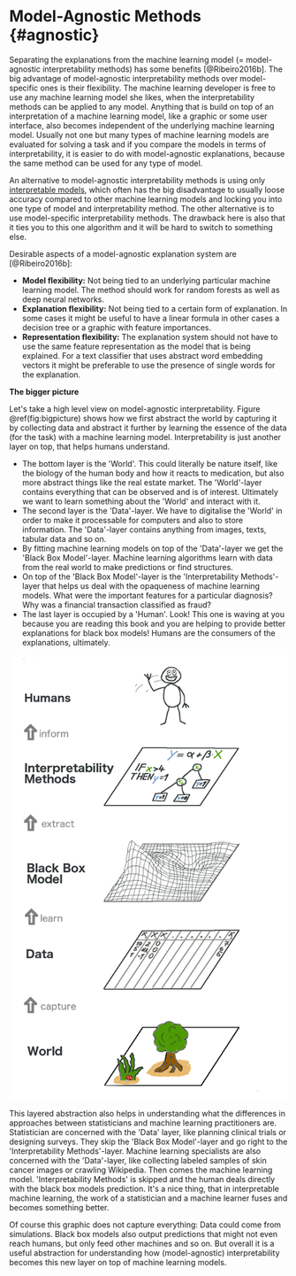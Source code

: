 

# Model-Agnostic Methods {#agnostic}
Separating the explanations from the machine learning model (= model-agnostic interpretability methods) has some benefits  [@Ribeiro2016b].
The big advantage of model-agnostic interpretability methods over model-specific ones is their flexibility.
The machine learning developer is free to use any machine learning model she likes, when the interpretability methods can be applied to any model.
Anything that is build on top of an interpretation of a machine learning model, like a graphic or some user interface, also becomes independent of the underlying machine learning model.
Usually not one but many types of machine learning models are evaluated for solving a task and if you compare the models in terms of interpretability, it is easier to do with model-agnostic explanations, because the same method can be used for any type of model.

An alternative to model-agnostic interpretability methods is using only [interpretable models](#simple), which often has the big disadvantage to usually loose accuracy compared to other machine learning models and locking you into one type of model and interpretability method.
The other alternative is to use model-specific interpretability methods.
The drawback here is also that it ties you to this one algorithm and it will be hard to switch to something else.

Desirable aspects of a model-agnostic explanation system are [@Ribeiro2016b]:

- **Model flexibility:** Not being tied to an underlying particular machine learning model.
The method should work for random forests as well as deep neural networks.
- **Explanation flexibility:** Not being tied to a certain form of explanation.
In some cases it might be useful to have a linear formula in other cases a decision tree or a graphic with feature importances.
- **Representation flexibility:** The explanation system should not have to use the same feature representation as the model that is being explained.
For a text classifier that uses abstract word embedding vectors it might be preferable to use the presence of single words for the explanation.


**The bigger picture**

Let's take a high level view on model-agnostic interpretability.
Figure \@ref(fig:bigpicture) shows how we first abstract the world by capturing it by collecting data and abstract it further by learning the essence of the data (for the task) with a machine learning model.
Interpretability is just another layer on top, that helps humans understand.

- The bottom layer is the 'World'.
This could literally be nature itself, like the biology of the human body and how it reacts to medication, but also more abstract things like the real estate market.
The 'World'-layer contains everything that can be observed and is of interest.
Ultimately we want to learn something about the 'World' and interact with it.
- The second layer is the 'Data'-layer.
We have to digitalise the 'World' in order to make it processable for computers and also to store information.
The 'Data'-layer contains anything from images, texts, tabular data and so on.
- By fitting machine learning models on top of the 'Data'-layer we get the 'Black Box Model'-layer.
Machine learning algorithms learn with data from the real world to make predictions or find structures.
- On top of the 'Black Box Model'-layer is the 'Interpretability Methods'-layer that helps us deal with the opaqueness of machine learning models.
What were the important features for a particular diagnosis? Why was a financial transaction classified as fraud?
- The last layer is occupied by a 'Human'.
Look! This one is waving at you because you are reading this book and you are helping to provide better explanations for black box models!
Humans are the consumers of the explanations, ultimately.

![The big picture of explainable machine learning. The real world goes through many layers before it reaches the human in forms of explanations.](images/big-picture.png)

This layered abstraction also helps in understanding what the differences in approaches between statisticians and machine learning practitioners are.
Statistician are concerned with the 'Data' layer, like planning clinical trials or designing surveys.
They skip the 'Black Box Model'-layer and go right to the 'Interpretability Methods'-layer.
Machine learning specialists are also concerned with the 'Data'-layer, like collecting labeled samples of skin cancer images or crawling Wikipedia.
Then comes the machine learning model.
'Interpretability Methods' is skipped and the human deals directly with the black box models prediction.
It's a nice thing, that in interpretable machine learning, the work of a statistician and a machine learner fuses and becomes something better.

Of course this graphic does not capture everything: Data could come from simulations. Black box models also output predictions that might not even reach humans, but only feed other machines and so on.
But overall it is a useful abstraction for understanding how (model-agnostic) interpretability becomes this new layer on top of machine learning models.
